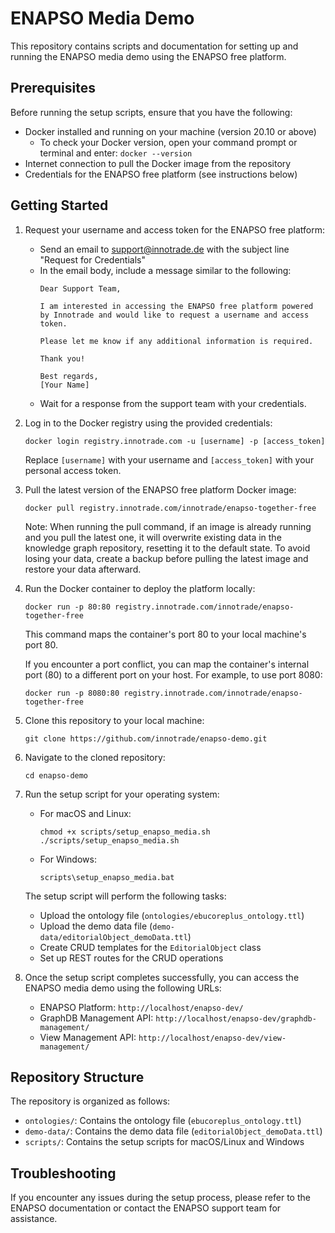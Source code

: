 # ENAPSO Media Demo

This repository contains scripts and documentation for setting up and running the ENAPSO media demo using the ENAPSO free platform.

## Prerequisites

Before running the setup scripts, ensure that you have the following:

- Docker installed and running on your machine (version 20.10 or above)
  - To check your Docker version, open your command prompt or terminal and enter: `docker --version`
- Internet connection to pull the Docker image from the repository
- Credentials for the ENAPSO free platform (see instructions below)

## Getting Started

1. Request your username and access token for the ENAPSO free platform:
   - Send an email to support@innotrade.de with the subject line "Request for Credentials"
   - In the email body, include a message similar to the following:
     ```
     Dear Support Team,
     
     I am interested in accessing the ENAPSO free platform powered by Innotrade and would like to request a username and access token.
     
     Please let me know if any additional information is required.
     
     Thank you!
     
     Best regards,
     [Your Name]
     ```
   - Wait for a response from the support team with your credentials.

2. Log in to the Docker registry using the provided credentials:

   ```
   docker login registry.innotrade.com -u [username] -p [access_token]
   ```

   Replace `[username]` with your username and `[access_token]` with your personal access token.

3. Pull the latest version of the ENAPSO free platform Docker image:

   ```
   docker pull registry.innotrade.com/innotrade/enapso-together-free
   ```

   Note: When running the pull command, if an image is already running and you pull the latest one, it will overwrite existing data in the knowledge graph repository, resetting it to the default state. To avoid losing your data, create a backup before pulling the latest image and restore your data afterward.

4. Run the Docker container to deploy the platform locally:

   ```
   docker run -p 80:80 registry.innotrade.com/innotrade/enapso-together-free
   ```

   This command maps the container's port 80 to your local machine's port 80.

   If you encounter a port conflict, you can map the container's internal port (80) to a different port on your host. For example, to use port 8080:

   ```
   docker run -p 8080:80 registry.innotrade.com/innotrade/enapso-together-free
   ```

5. Clone this repository to your local machine:

   ```
   git clone https://github.com/innotrade/enapso-demo.git
   ```

6. Navigate to the cloned repository:

   ```
   cd enapso-demo
   ```

7. Run the setup script for your operating system:

   - For macOS and Linux:

     ```
     chmod +x scripts/setup_enapso_media.sh
     ./scripts/setup_enapso_media.sh
     ```

   - For Windows:

     ```
     scripts\setup_enapso_media.bat
     ```

   The setup script will perform the following tasks:
   - Upload the ontology file (`ontologies/ebucoreplus_ontology.ttl`)
   - Upload the demo data file (`demo-data/editorialObject_demoData.ttl`)
   - Create CRUD templates for the `EditorialObject` class
   - Set up REST routes for the CRUD operations

8. Once the setup script completes successfully, you can access the ENAPSO media demo using the following URLs:

   - ENAPSO Platform: `http://localhost/enapso-dev/`
   - GraphDB Management API: `http://localhost/enapso-dev/graphdb-management/`
   - View Management API: `http://localhost/enapso-dev/view-management/`

## Repository Structure

The repository is organized as follows:

- `ontologies/`: Contains the ontology file (`ebucoreplus_ontology.ttl`)
- `demo-data/`: Contains the demo data file (`editorialObject_demoData.ttl`)
- `scripts/`: Contains the setup scripts for macOS/Linux and Windows

## Troubleshooting

If you encounter any issues during the setup process, please refer to the ENAPSO documentation or contact the ENAPSO support team for assistance.
